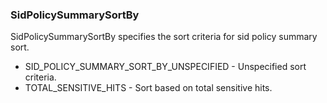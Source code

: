 ### SidPolicySummarySortBy
SidPolicySummarySortBy specifies the sort criteria for
 sid policy summary sort.

- SID_POLICY_SUMMARY_SORT_BY_UNSPECIFIED - Unspecified sort criteria.
- TOTAL_SENSITIVE_HITS - Sort based on total sensitive hits.
